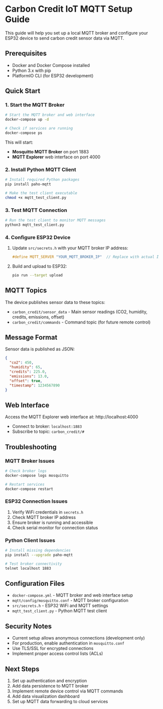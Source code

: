 # Carbon Credit IoT MQTT Setup Guide

This guide will help you set up a local MQTT broker and configure your ESP32 device to send carbon credit sensor data via MQTT.

## Prerequisites

- Docker and Docker Compose installed
- Python 3.x with pip
- PlatformIO CLI (for ESP32 development)

## Quick Start

### 1. Start the MQTT Broker

```bash
# Start the MQTT broker and web interface
docker-compose up -d

# Check if services are running
docker-compose ps
```

This will start:
- **Mosquitto MQTT Broker** on port 1883
- **MQTT Explorer** web interface on port 4000

### 2. Install Python MQTT Client

```bash
# Install required Python packages
pip install paho-mqtt

# Make the test client executable
chmod +x mqtt_test_client.py
```

### 3. Test MQTT Connection

```bash
# Run the test client to monitor MQTT messages
python3 mqtt_test_client.py
```

### 4. Configure ESP32 Device

1. Update `src/secrets.h` with your MQTT broker IP address:
   ```cpp
   #define MQTT_SERVER "YOUR_MQTT_BROKER_IP"  // Replace with actual IP
   ```

2. Build and upload to ESP32:
   ```bash
   pio run --target upload
   ```

## MQTT Topics

The device publishes sensor data to these topics:

- `carbon_credit/sensor_data` - Main sensor readings (CO2, humidity, credits, emissions, offset)
- `carbon_credit/commands` - Command topic (for future remote control)

## Message Format

Sensor data is published as JSON:

```json
{
  "co2": 450,
  "humidity": 65,
  "credits": 225.0,
  "emissions": 13.0,
  "offset": true,
  "timestamp": 1234567890
}
```

## Web Interface

Access the MQTT Explorer web interface at: http://localhost:4000

- Connect to broker: `localhost:1883`
- Subscribe to topic: `carbon_credit/#`

## Troubleshooting

### MQTT Broker Issues

```bash
# Check broker logs
docker-compose logs mosquitto

# Restart services
docker-compose restart
```

### ESP32 Connection Issues

1. Verify WiFi credentials in `secrets.h`
2. Check MQTT broker IP address
3. Ensure broker is running and accessible
4. Check serial monitor for connection status

### Python Client Issues

```bash
# Install missing dependencies
pip install --upgrade paho-mqtt

# Test broker connectivity
telnet localhost 1883
```

## Configuration Files

- `docker-compose.yml` - MQTT broker and web interface setup
- `mqtt/config/mosquitto.conf` - MQTT broker configuration
- `src/secrets.h` - ESP32 WiFi and MQTT settings
- `mqtt_test_client.py` - Python MQTT test client

## Security Notes

- Current setup allows anonymous connections (development only)
- For production, enable authentication in `mosquitto.conf`
- Use TLS/SSL for encrypted connections
- Implement proper access control lists (ACLs)

## Next Steps

1. Set up authentication and encryption
2. Add data persistence to MQTT broker
3. Implement remote device control via MQTT commands
4. Add data visualization dashboard
5. Set up MQTT data forwarding to cloud services
